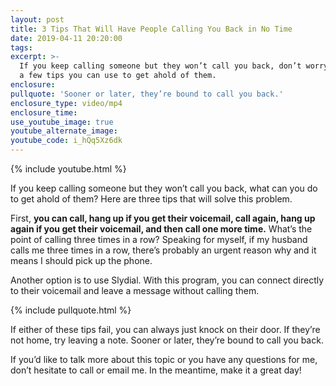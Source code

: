```yaml
---
layout: post
title: 3 Tips That Will Have People Calling You Back in No Time
date: 2019-04-11 20:20:00
tags:
excerpt: >-
  If you keep calling someone but they won’t call you back, don’t worry—here are
  a few tips you can use to get ahold of them.
enclosure:
pullquote: 'Sooner or later, they’re bound to call you back.'
enclosure_type: video/mp4
enclosure_time:
use_youtube_image: true
youtube_alternate_image:
youtube_code: i_hQq5Xz6dk
---
```


{% include youtube.html %}

If you keep calling someone but they won’t call you back, what can you do to get ahold of them? Here are three tips that will solve this problem. &nbsp;

First, **you can call, hang up if you get their voicemail, call again, hang up again if you get their voicemail, and then call one more time.** What’s the point of calling three times in a row? Speaking for myself, if my husband calls me three times in a row, there’s probably an urgent reason why and it means I should pick up the phone.&nbsp;

Another option is to use Slydial. With this program, you can connect directly to their voicemail and leave a message without calling them.&nbsp;

{% include pullquote.html %}

If either of these tips fail, you can always just knock on their door. If they’re not home, try leaving a note. Sooner or later, they’re bound to call you back.

If you’d like to talk more about this topic or you have any questions for me, don’t hesitate to call or email me. In the meantime, make it a great day!